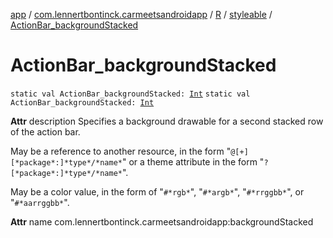 [app](../../../index.md) / [com.lennertbontinck.carmeetsandroidapp](../../index.md) / [R](../index.md) / [styleable](index.md) / [ActionBar_backgroundStacked](./-action-bar_background-stacked.md)

# ActionBar_backgroundStacked

`static val ActionBar_backgroundStacked: `[`Int`](https://kotlinlang.org/api/latest/jvm/stdlib/kotlin/-int/index.html)
`static val ActionBar_backgroundStacked: `[`Int`](https://kotlinlang.org/api/latest/jvm/stdlib/kotlin/-int/index.html)

**Attr**
description Specifies a background drawable for a second stacked row of the action bar.

May be a reference to another resource, in the form "`@[+][*package*:]*type*/*name*`" or a theme attribute in the form "`?[*package*:]*type*/*name*`".

May be a color value, in the form of "`#*rgb*`", "`#*argb*`", "`#*rrggbb*`", or "`#*aarrggbb*`".

**Attr**
name com.lennertbontinck.carmeetsandroidapp:backgroundStacked

